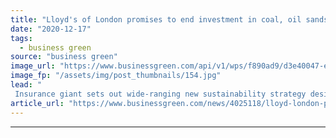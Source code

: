 ```yaml
---
title: "Lloyd's of London promises to end investment in coal, oil sands, and Arctic exploration"
date: "2020-12-17"
tags: 
  - business green
source: "business green"
image_url: "https://www.businessgreen.com/api/v1/wps/f890ad9/d3e40047-e11b-4c41-a9c4-62926cc2b330/3/lloyd-s-in-daylight-185x114.jpg"
image_fp: "/assets/img/post_thumbnails/154.jpg"
lead: "
 Insurance giant sets out wide-ranging new sustainability strategy designed to curb investment in fossil fuel infrastructure, but campaigners argue faster timetable is required ..."
article_url: "https://www.businessgreen.com/news/4025118/lloyd-london-promises-end-investment-coal-oil-sands-arctic-exploration"
---
```


---
